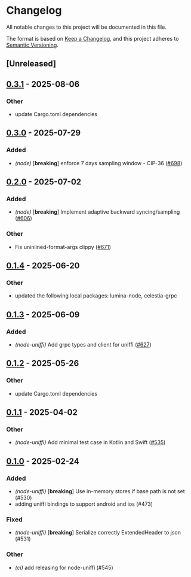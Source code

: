 # Changelog

All notable changes to this project will be documented in this file.

The format is based on [Keep a Changelog](https://keepachangelog.com/en/1.0.0/),
and this project adheres to [Semantic Versioning](https://semver.org/spec/v2.0.0.html).

## [Unreleased]

## [0.3.1](https://github.com/eigerco/lumina/compare/lumina-node-uniffi-v0.3.0...lumina-node-uniffi-v0.3.1) - 2025-08-06

### Other

- update Cargo.toml dependencies

## [0.3.0](https://github.com/eigerco/lumina/compare/lumina-node-uniffi-v0.2.0...lumina-node-uniffi-v0.3.0) - 2025-07-29

### Added

- *(node)* [**breaking**] enforce 7 days sampling window - CIP-36 ([#698](https://github.com/eigerco/lumina/pull/698))

## [0.2.0](https://github.com/eigerco/lumina/compare/lumina-node-uniffi-v0.1.4...lumina-node-uniffi-v0.2.0) - 2025-07-02

### Added

- *(node)* [**breaking**] Implement adaptive backward syncing/sampling ([#606](https://github.com/eigerco/lumina/pull/606))

### Other

- Fix uninlined-format-args clippy ([#671](https://github.com/eigerco/lumina/pull/671))

## [0.1.4](https://github.com/eigerco/lumina/compare/lumina-node-uniffi-v0.1.3...lumina-node-uniffi-v0.1.4) - 2025-06-20

### Other

- updated the following local packages: lumina-node, celestia-grpc

## [0.1.3](https://github.com/eigerco/lumina/compare/lumina-node-uniffi-v0.1.2...lumina-node-uniffi-v0.1.3) - 2025-06-09

### Added

- *(node-uniffi)* Add grpc types and client for uniffi ([#627](https://github.com/eigerco/lumina/pull/627))

## [0.1.2](https://github.com/eigerco/lumina/compare/lumina-node-uniffi-v0.1.1...lumina-node-uniffi-v0.1.2) - 2025-05-26

### Other

- update Cargo.toml dependencies

## [0.1.1](https://github.com/eigerco/lumina/compare/lumina-node-uniffi-v0.1.0...lumina-node-uniffi-v0.1.1) - 2025-04-02

### Other

- *(node-uniffi)* Add minimal test case in Kotlin and Swift ([#535](https://github.com/eigerco/lumina/pull/535))

## [0.1.0](https://github.com/eigerco/lumina/releases/tag/lumina-node-uniffi-v0.1.0) - 2025-02-24

### Added

- *(node-uniffi)* [**breaking**] Use in-memory stores if base path is not set (#530)
- adding uniffi bindings to support android and ios (#473)

### Fixed

- *(node-uniffi)* [**breaking**] Serialize correctly ExtendedHeader to json (#531)

### Other

- *(ci)* add releasing for node-uniffi (#545)
